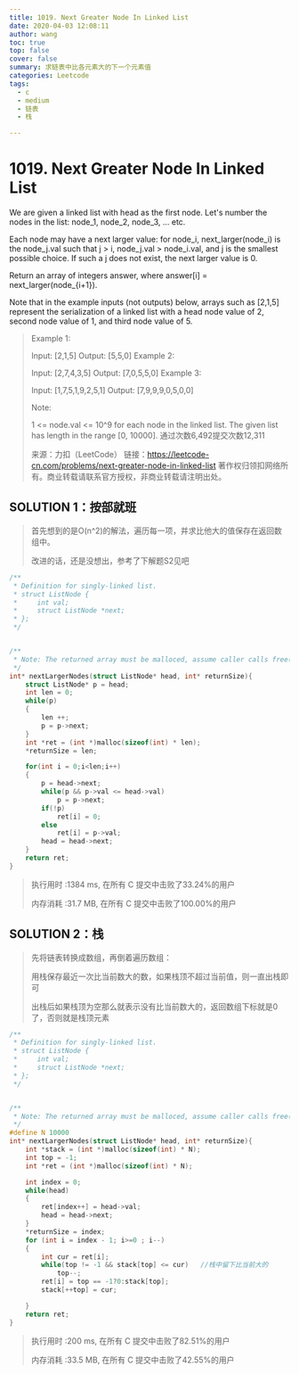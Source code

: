```yaml
---
title: 1019. Next Greater Node In Linked List
date: 2020-04-03 12:08:11
author: wang
toc: true
top: false
cover: false
summary: 求链表中比各元素大的下一个元素值
categories: Leetcode
tags:
  - c
  - medium
  - 链表
  - 栈

---
```


# 1019. Next Greater Node In Linked List

We are given a linked list with head as the first node.  Let's number the nodes in the list: node_1, node_2, node_3, ... etc.

Each node may have a next larger value: for node_i, next_larger(node_i) is the node_j.val such that j > i, node_j.val > node_i.val, and j is the smallest possible choice.  If such a j does not exist, the next larger value is 0.

Return an array of integers answer, where answer[i] = next_larger(node_{i+1}).

Note that in the example inputs (not outputs) below, arrays such as [2,1,5] represent the serialization of a linked list with a head node value of 2, second node value of 1, and third node value of 5.





> Example 1:
>
> Input: [2,1,5]
> Output: [5,5,0]
> Example 2:
>
> Input: [2,7,4,3,5]
> Output: [7,0,5,5,0]
> Example 3:
>    
> Input: [1,7,5,1,9,2,5,1]
>Output: [7,9,9,9,0,5,0,0]
> 
> 
> Note:
> 
>1 <= node.val <= 10^9 for each node in the linked list.
> The given list has length in the range [0, 10000].
> 通过次数6,492提交次数12,311
> 
>    来源：力扣（LeetCode）
> 链接：https://leetcode-cn.com/problems/next-greater-node-in-linked-list
>著作权归领扣网络所有。商业转载请联系官方授权，非商业转载请注明出处。



## SOLUTION 1：按部就班

> 首先想到的是O(n^2)的解法，遍历每一项，并求比他大的值保存在返回数组中。
>
> 改进的话，还是没想出，参考了下解题S2见吧

```c++
/**
 * Definition for singly-linked list.
 * struct ListNode {
 *     int val;
 *     struct ListNode *next;
 * };
 */


/**
 * Note: The returned array must be malloced, assume caller calls free().
 */
int* nextLargerNodes(struct ListNode* head, int* returnSize){
    struct ListNode* p = head;
    int len = 0;
    while(p)
    {
        len ++;
        p = p->next;
    }
    int *ret = (int *)malloc(sizeof(int) * len);
    *returnSize = len;

    for(int i = 0;i<len;i++)
    {
        p = head->next;
        while(p && p->val <= head->val)
            p = p->next;
        if(!p)
            ret[i] = 0;
        else
            ret[i] = p->val;
        head = head->next;
    }
    return ret;
}
```

> 执行用时 :1384 ms, 在所有 C 提交中击败了33.24%的用户
>
> 内存消耗 :31.7 MB, 在所有 C 提交中击败了100.00%的用户

## SOLUTION 2：栈

> 先将链表转换成数组，再倒着遍历数组：
>
> 用栈保存最近一次比当前数大的数，如果栈顶不超过当前值，则一直出栈即可
>
> 出栈后如果栈顶为空那么就表示没有比当前数大的，返回数组下标就是0了，否则就是栈顶元素

```c++
/**
 * Definition for singly-linked list.
 * struct ListNode {
 *     int val;
 *     struct ListNode *next;
 * };
 */


/**
 * Note: The returned array must be malloced, assume caller calls free().
 */
#define N 10000
int* nextLargerNodes(struct ListNode* head, int* returnSize){
    int *stack = (int *)malloc(sizeof(int) * N);
    int top = -1;
    int *ret = (int *)malloc(sizeof(int) * N);

    int index = 0;
    while(head)
    {
    	ret[index++] = head->val;
    	head = head->next; 
    }
    *returnSize = index;
    for (int i = index - 1; i>=0 ; i--)
    {
    	int cur = ret[i];
    	while(top != -1 && stack[top] <= cur)	//栈中留下比当前大的
    		top--;
    	ret[i] = top == -1?0:stack[top];
    	stack[++top] = cur;

    }
    return ret;
}
```

> 执行用时 :200 ms, 在所有 C 提交中击败了82.51%的用户
>
> 内存消耗 :33.5 MB, 在所有 C 提交中击败了42.55%的用户